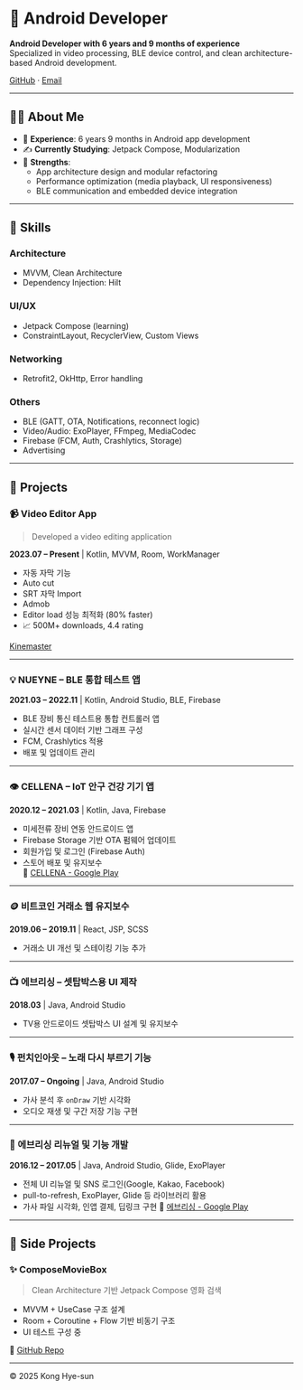 # 👋 Android Developer
**Android Developer with 6 years and 9 months of experience**  
Specialized in video processing, BLE device control, and clean architecture-based Android development.

[GitHub](https://github.com/konghye39) · [Email](mailto:sa4824244@gmail.com)

---

## 🧑‍💻 About Me

- 💼 **Experience**: 6 years 9 months in Android app development
- ✍️ **Currently Studying**: Jetpack Compose, Modularization
- 🚀 **Strengths**:
  - App architecture design and modular refactoring
  - Performance optimization (media playback, UI responsiveness)
  - BLE communication and embedded device integration

---

## 🔧 Skills

### Architecture
- MVVM, Clean Architecture
- Dependency Injection: Hilt

### UI/UX
- Jetpack Compose (learning)
- ConstraintLayout, RecyclerView, Custom Views

### Networking
- Retrofit2, OkHttp, Error handling

### Others
- BLE (GATT, OTA, Notifications, reconnect logic)
- Video/Audio: ExoPlayer, FFmpeg, MediaCodec
- Firebase (FCM, Auth, Crashlytics, Storage)
- Advertising

---

## 📱 Projects

### 📹 Video Editor App
> Developed a video editing application

**2023.07 – Present** | Kotlin, MVVM, Room, WorkManager

- 자동 자막 기능
- Auto cut
- SRT 자막 Import
- Admob
- Editor load 성능 최적화 (80% faster)
- 📈 500M+ downloads, 4.4 rating

[Kinemaster](https://play.google.com/store/apps/details?id=com.nexstreaming.app.kinemasterfree&hl=ko)

---

### 💡 NUEYNE – BLE 통합 테스트 앱  
**2021.03 – 2022.11** | Kotlin, Android Studio, BLE, Firebase

- BLE 장비 통신 테스트용 통합 컨트롤러 앱
- 실시간 센서 데이터 기반 그래프 구성
- FCM, Crashlytics 적용
- 배포 및 업데이트 관리

---

### 👁 CELLENA – IoT 안구 건강 기기 앱  
**2020.12 – 2021.03** | Kotlin, Java, Firebase

- 미세전류 장비 연동 안드로이드 앱
- Firebase Storage 기반 OTA 펌웨어 업데이트
- 회원가입 및 로그인 (Firebase Auth)
- 스토어 배포 및 유지보수  
🔗 [CELLENA - Google Play](#)

---

### 🪙 비트코인 거래소 웹 유지보수  
**2019.06 – 2019.11** | React, JSP, SCSS

- 거래소 UI 개선 및 스테이킹 기능 추가

---

### 📺 에브리싱 – 셋탑박스용 UI 제작  
**2018.03** | Java, Android Studio

- TV용 안드로이드 셋탑박스 UI 설계 및 유지보수

---

### 🎙 펀치인아웃 – 노래 다시 부르기 기능  
**2017.07 – Ongoing** | Java, Android Studio

- 가사 분석 후 `onDraw` 기반 시각화
- 오디오 재생 및 구간 저장 기능 구현

---

### 🎤 에브리싱 리뉴얼 및 기능 개발  
**2016.12 – 2017.05** | Java, Android Studio, Glide, ExoPlayer

- 전체 UI 리뉴얼 및 SNS 로그인(Google, Kakao, Facebook)
- pull-to-refresh, ExoPlayer, Glide 등 라이브러리 활용
- 가사 파일 시각화, 인앱 결제, 딥링크 구현
🔗 [에브리싱 - Google Play](#)

---

## 🧪 Side Projects

### ✨ ComposeMovieBox
> Clean Architecture 기반 Jetpack Compose 영화 검색

- MVVM + UseCase 구조 설계
- Room + Coroutine + Flow 기반 비동기 구조
- UI 테스트 구성 중

🔗 [GitHub Repo](https://github.com/konghye39/MovieBox)

---

© 2025 Kong Hye-sun
